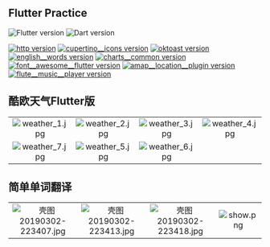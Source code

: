 ## Flutter Practice

![Flutter version](https://img.shields.io/badge/flutter-1.0.0-orange.svg)
![Dart version](https://img.shields.io/badge/dart-2.1.0-orange.svg)

[![http version](https://img.shields.io/badge/http-0.12.0-green.svg)](https://pub.dev/packages/http)
[![cupertino__icons version](https://img.shields.io/badge/cupertino_icons-0.1.2-green.svg)](https://pub.dev/packages/cupertino_icons)
[![oktoast version](https://img.shields.io/badge/oktoast-2.0.0-green.svg)](https://pub.dev/packages/cupertino_icons)
[![english__words version](https://img.shields.io/badge/english__words-3.1.3-green.svg)](https://pub.dev/packages/english_words)
[![charts__common version](https://img.shields.io/badge/charts__common-0.5.0-green.svg)](https://pub.dev/packages/charts_common)
[![font__awesome__flutter version](https://img.shields.io/badge/font__awesome__flutter-8.4.0-green.svg)](https://pub.dev/packages/font_awesome_flutter)
[![amap__location__plugin version](https://img.shields.io/badge/amap__location__plugin-0.2.0-green.svg)](https://pub.dev/packages/amap_location_plugin)
[![flute__music__player version](https://img.shields.io/badge/flute__music__player-0.0.6-green.svg)](https://pub.dev/packages/flute_music_player)

## 酷欧天气Flutter版

|||||
|:--:|:--:|:--:|:--:|
|![weather_1.jpg](https://upload-images.jianshu.io/upload_images/9140378-cb27eb6eac80b9c6.jpg?imageMogr2/auto-orient/strip%7CimageView2/2/w/240)|![weather_2.jpg](https://upload-images.jianshu.io/upload_images/9140378-c76719eb3fb9ec5c.jpg?imageMogr2/auto-orient/strip%7CimageView2/2/w/240)|![weather_3.jpg](https://upload-images.jianshu.io/upload_images/9140378-9f54bb816bfa44c5.jpg?imageMogr2/auto-orient/strip%7CimageView2/2/w/240)|![weather_4.jpg](https://upload-images.jianshu.io/upload_images/9140378-a795b2c58915602c.jpg?imageMogr2/auto-orient/strip%7CimageView2/2/w/240)|
|![weather_7.jpg](https://upload-images.jianshu.io/upload_images/9140378-076f837ed184c86c.jpg?imageMogr2/auto-orient/strip%7CimageView2/2/w/240)|![weather_5.jpg](https://upload-images.jianshu.io/upload_images/9140378-250210ce6685ae52.jpg?imageMogr2/auto-orient/strip%7CimageView2/2/w/240)|![weather_6.jpg](https://upload-images.jianshu.io/upload_images/9140378-a24a9cdc8c0c8694.jpg?imageMogr2/auto-orient/strip%7CimageView2/2/w/240)||

## 简单单词翻译

|||||
|:--:|:--:|:--:|:--:|
|![壳图20190302-223407.jpg](https://upload-images.jianshu.io/upload_images/9140378-4f3eda1358453f67.jpg?imageMogr2/auto-orient/strip%7CimageView2/2/w/240)|![壳图20190302-223413.jpg](https://upload-images.jianshu.io/upload_images/9140378-d2e5620d1cd37060.jpg?imageMogr2/auto-orient/strip%7CimageView2/2/w/240)|![壳图20190302-223418.jpg](https://upload-images.jianshu.io/upload_images/9140378-7c64ea090cce5e2c.jpg?imageMogr2/auto-orient/strip%7CimageView2/2/w/240)|![show.png](https://upload-images.jianshu.io/upload_images/9140378-b295a02cdde492bb.png?imageMogr2/auto-orient/strip%7CimageView2/2/w/240)|
